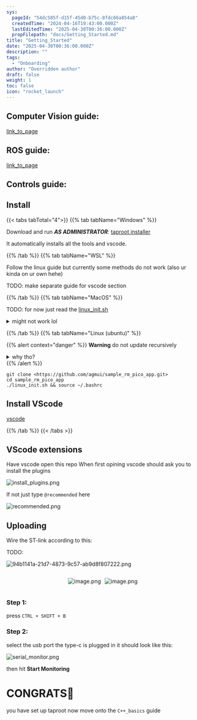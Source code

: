```yaml
---
sys:
  pageId: "54dc585f-d15f-45d0-b75c-8fdc66a854a8"
  createdTime: "2024-04-16T19:43:00.000Z"
  lastEditedTime: "2025-04-30T00:36:00.000Z"
  propFilepath: "docs/Getting_Started.md"
title: "Getting_Started"
date: "2025-04-30T00:36:00.000Z"
description: ""
tags:
  - "Onboarding"
author: "Overridden author"
draft: false
weight: 1
toc: false
icon: "rocket_launch"
---
```


## Computer Vision guide:

[link_to_page](86d45bc0-388b-4d26-8848-44f255f73d0e)

## ROS guide:

[link_to_page](3c76c1de-ec8f-46d6-8b0a-294005edc2d5)

## Controls guide:

## Install

{{< tabs tabTotal="4">}}
{{% tab tabName="Windows" %}}

Download and run _**AS ADMINISTRATOR**_: [taproot installer](https://github.com/Thornbots/TeachingFreshies/releases/tag/1.0)

It automatically installs all the tools and vscode.

{{% /tab %}}
{{% tab tabName="WSL" %}}

Follow the linux guide but currently some methods do not work (also ur kinda on ur own hehe)

TODO: make separate guide for vscode section

{{% /tab %}}
{{% tab tabName="MacOS" %}}

TODO: for now just read the [linux_init.sh](https://github.com/agmui/sample_rm_pico_app/blob/main/linux_init.sh)

<details>
<summary>might not work lol</summary>

`brew install libusb pkg-config`

Next install: [vscode](https://code.visualstudio.com/Download)

</details>

{{% /tab %}}
{{% tab tabName="Linux (ubuntu)" %}}

{{% alert context="danger" %}}
**Warning** do not update recursively
<details>
<summary>why tho?</summary>
There are some submodules that may go on for a while (like tinyusb) and I highly
recommend you don't need to get them.
If you want to see what submodules I update just look in `linux_init.sh`
</details>
{{% /alert %}}

```shell
git clone <https://github.com/agmui/sample_rm_pico_app.git>
cd sample_rm_pico_app
./linux_init.sh && source ~/.bashrc
```

## Install VScode

[vscode](https://code.visualstudio.com/Download)

{{% /tab %}}
{{< /tabs >}}

## VScode extensions

Have vscode open this repo
When first opining vscode should ask you to install the plugins

![install_plugins.png](https://prod-files-secure.s3.us-west-2.amazonaws.com/d518164a-d88e-44d1-a4ee-3adb3bd8bce0/89bd30f0-1825-4e77-867b-0a41ce370880/install_plugins.png?X-Amz-Algorithm=AWS4-HMAC-SHA256&X-Amz-Content-Sha256=UNSIGNED-PAYLOAD&X-Amz-Credential=ASIAZI2LB466UVWH53OU%2F20250516%2Fus-west-2%2Fs3%2Faws4_request&X-Amz-Date=20250516T004149Z&X-Amz-Expires=3600&X-Amz-Security-Token=IQoJb3JpZ2luX2VjEID%2F%2F%2F%2F%2F%2F%2F%2F%2F%2FwEaCXVzLXdlc3QtMiJHMEUCIQCBH%2Fd%2Bp2PJEx8KjT7F1QoUv6EvrkvNgW0INAK1oyjI7QIgWGBwpdtKjc0d8JuLYz%2BetOCh60UClcAwfCKLGPCyfR8q%2FwMIORAAGgw2Mzc0MjMxODM4MDUiDDjvrDMJ34m7LCupFircA8s4PVQJeHiRYRaONM79ngPIj%2B7gmpiDl7fvvWMhGR8CQHEz83%2FwkX8f0ujXh7YdGsXm0izIdqbZnEpX%2Bj0m4KKeDxRGAP0rrN1%2FHuep6cp60N%2B0UfOPbqh%2BKTaNd9t9cyHi4CuhlBDjbn3er1wg9%2B4F9Xw3A2FxKG3WJDh7UPknFccVbyYJhwS%2Bu5yfWJiyhQmz6gnL59lMhsPU54zYNZdnHjlHVETyB91wL%2F93LJL55rzqwMAvn1jeXeTS8aUGuC7xcgEUexonP4ZQIhzo0fgAx5Tu38iNpTubWksRa16X8sk831d%2F5jaUvYeVkE1e0vvAA2%2FcJBKwXmBefs5G%2BaUxwjgs6yjCXVeV4xLLc3NweUhH9GwPq%2F5DJFxdEKutQ7cR0jiA7PIRUZZkBAGlbGa9o9vXHAILQuw2RDxoNTzpifFuq3YUt1aVX%2Brk2SvsdnsEMi3pjr%2BW%2FrP3dwp4zN8m6wwk6Vd%2BmgKvAWkncPaf4eGEMlynIsGUgaNQyvj9kRqupnObYmBGLh%2BDZggGGw%2F7uU0Q%2FqOE4pfvA43GKtDosm3ZX3aXdDdtK%2BTAIjzNZCQ2y292NZghLvBsM30KdQhIEnYCD6XvIb%2BheMqRImZpgt9se6jPDGQAo%2FjEMJaCmsEGOqUBSag5j7i%2FalISudGa2zb7p%2BKTucahl3yGOQZvbMnhEmA9oR7MHtg9aR%2FMSkmMOxgniryAIStK9Fqrkq%2FstsIdZpWr3e6RprZgVoBu%2FdGuQ4GdTaZ%2FE9aP7tT%2BjgEzL9DFZkrVVJT07n0xiGbVjW%2BKeBwUYYCqlJFtFlpXK6jRT8rHWAzgZ7cyHTGooZVYETz9%2FpObULjfEoUSmBl9OIF%2FmBxmDOgy&X-Amz-Signature=c859820767ce4ed247701973972d604354f0905c994eba7945483ddba74eea1d&X-Amz-SignedHeaders=host&x-id=GetObject)

If not just type `@recommended` here  

![recommended.png](https://prod-files-secure.s3.us-west-2.amazonaws.com/d518164a-d88e-44d1-a4ee-3adb3bd8bce0/61e661e9-5d85-4dfc-be0d-8d2097a5e793/recommended.png?X-Amz-Algorithm=AWS4-HMAC-SHA256&X-Amz-Content-Sha256=UNSIGNED-PAYLOAD&X-Amz-Credential=ASIAZI2LB466UVWH53OU%2F20250516%2Fus-west-2%2Fs3%2Faws4_request&X-Amz-Date=20250516T004149Z&X-Amz-Expires=3600&X-Amz-Security-Token=IQoJb3JpZ2luX2VjEID%2F%2F%2F%2F%2F%2F%2F%2F%2F%2FwEaCXVzLXdlc3QtMiJHMEUCIQCBH%2Fd%2Bp2PJEx8KjT7F1QoUv6EvrkvNgW0INAK1oyjI7QIgWGBwpdtKjc0d8JuLYz%2BetOCh60UClcAwfCKLGPCyfR8q%2FwMIORAAGgw2Mzc0MjMxODM4MDUiDDjvrDMJ34m7LCupFircA8s4PVQJeHiRYRaONM79ngPIj%2B7gmpiDl7fvvWMhGR8CQHEz83%2FwkX8f0ujXh7YdGsXm0izIdqbZnEpX%2Bj0m4KKeDxRGAP0rrN1%2FHuep6cp60N%2B0UfOPbqh%2BKTaNd9t9cyHi4CuhlBDjbn3er1wg9%2B4F9Xw3A2FxKG3WJDh7UPknFccVbyYJhwS%2Bu5yfWJiyhQmz6gnL59lMhsPU54zYNZdnHjlHVETyB91wL%2F93LJL55rzqwMAvn1jeXeTS8aUGuC7xcgEUexonP4ZQIhzo0fgAx5Tu38iNpTubWksRa16X8sk831d%2F5jaUvYeVkE1e0vvAA2%2FcJBKwXmBefs5G%2BaUxwjgs6yjCXVeV4xLLc3NweUhH9GwPq%2F5DJFxdEKutQ7cR0jiA7PIRUZZkBAGlbGa9o9vXHAILQuw2RDxoNTzpifFuq3YUt1aVX%2Brk2SvsdnsEMi3pjr%2BW%2FrP3dwp4zN8m6wwk6Vd%2BmgKvAWkncPaf4eGEMlynIsGUgaNQyvj9kRqupnObYmBGLh%2BDZggGGw%2F7uU0Q%2FqOE4pfvA43GKtDosm3ZX3aXdDdtK%2BTAIjzNZCQ2y292NZghLvBsM30KdQhIEnYCD6XvIb%2BheMqRImZpgt9se6jPDGQAo%2FjEMJaCmsEGOqUBSag5j7i%2FalISudGa2zb7p%2BKTucahl3yGOQZvbMnhEmA9oR7MHtg9aR%2FMSkmMOxgniryAIStK9Fqrkq%2FstsIdZpWr3e6RprZgVoBu%2FdGuQ4GdTaZ%2FE9aP7tT%2BjgEzL9DFZkrVVJT07n0xiGbVjW%2BKeBwUYYCqlJFtFlpXK6jRT8rHWAzgZ7cyHTGooZVYETz9%2FpObULjfEoUSmBl9OIF%2FmBxmDOgy&X-Amz-Signature=040be4ddba1c5d7b954680d9796e497aeb9017dccb538d4cffcaa71c11f60f74&X-Amz-SignedHeaders=host&x-id=GetObject)

## Uploading

Wire the ST-link according to this:

TODO:

![94b1141a-21d7-4873-9c57-ab9d8f807222.png](https://prod-files-secure.s3.us-west-2.amazonaws.com/d518164a-d88e-44d1-a4ee-3adb3bd8bce0/e5fad17d-ab82-4300-9f4c-505ab4b1202c/94b1141a-21d7-4873-9c57-ab9d8f807222.png?X-Amz-Algorithm=AWS4-HMAC-SHA256&X-Amz-Content-Sha256=UNSIGNED-PAYLOAD&X-Amz-Credential=ASIAZI2LB466UVWH53OU%2F20250516%2Fus-west-2%2Fs3%2Faws4_request&X-Amz-Date=20250516T004149Z&X-Amz-Expires=3600&X-Amz-Security-Token=IQoJb3JpZ2luX2VjEID%2F%2F%2F%2F%2F%2F%2F%2F%2F%2FwEaCXVzLXdlc3QtMiJHMEUCIQCBH%2Fd%2Bp2PJEx8KjT7F1QoUv6EvrkvNgW0INAK1oyjI7QIgWGBwpdtKjc0d8JuLYz%2BetOCh60UClcAwfCKLGPCyfR8q%2FwMIORAAGgw2Mzc0MjMxODM4MDUiDDjvrDMJ34m7LCupFircA8s4PVQJeHiRYRaONM79ngPIj%2B7gmpiDl7fvvWMhGR8CQHEz83%2FwkX8f0ujXh7YdGsXm0izIdqbZnEpX%2Bj0m4KKeDxRGAP0rrN1%2FHuep6cp60N%2B0UfOPbqh%2BKTaNd9t9cyHi4CuhlBDjbn3er1wg9%2B4F9Xw3A2FxKG3WJDh7UPknFccVbyYJhwS%2Bu5yfWJiyhQmz6gnL59lMhsPU54zYNZdnHjlHVETyB91wL%2F93LJL55rzqwMAvn1jeXeTS8aUGuC7xcgEUexonP4ZQIhzo0fgAx5Tu38iNpTubWksRa16X8sk831d%2F5jaUvYeVkE1e0vvAA2%2FcJBKwXmBefs5G%2BaUxwjgs6yjCXVeV4xLLc3NweUhH9GwPq%2F5DJFxdEKutQ7cR0jiA7PIRUZZkBAGlbGa9o9vXHAILQuw2RDxoNTzpifFuq3YUt1aVX%2Brk2SvsdnsEMi3pjr%2BW%2FrP3dwp4zN8m6wwk6Vd%2BmgKvAWkncPaf4eGEMlynIsGUgaNQyvj9kRqupnObYmBGLh%2BDZggGGw%2F7uU0Q%2FqOE4pfvA43GKtDosm3ZX3aXdDdtK%2BTAIjzNZCQ2y292NZghLvBsM30KdQhIEnYCD6XvIb%2BheMqRImZpgt9se6jPDGQAo%2FjEMJaCmsEGOqUBSag5j7i%2FalISudGa2zb7p%2BKTucahl3yGOQZvbMnhEmA9oR7MHtg9aR%2FMSkmMOxgniryAIStK9Fqrkq%2FstsIdZpWr3e6RprZgVoBu%2FdGuQ4GdTaZ%2FE9aP7tT%2BjgEzL9DFZkrVVJT07n0xiGbVjW%2BKeBwUYYCqlJFtFlpXK6jRT8rHWAzgZ7cyHTGooZVYETz9%2FpObULjfEoUSmBl9OIF%2FmBxmDOgy&X-Amz-Signature=07fd389934ecbd35330de726c664bd175f173e5dd4f0019499db7d2dbd4fde71&X-Amz-SignedHeaders=host&x-id=GetObject)

<div style="display: flex;flex-direction: row; column-gap:10px; max-width: 630px;justify-content: center;">
<div>

![image.png](https://prod-files-secure.s3.us-west-2.amazonaws.com/d518164a-d88e-44d1-a4ee-3adb3bd8bce0/210ecb78-1116-4d7b-b9b7-2292f66fa2c2/image.png?X-Amz-Algorithm=AWS4-HMAC-SHA256&X-Amz-Content-Sha256=UNSIGNED-PAYLOAD&X-Amz-Credential=ASIAZI2LB4667IU3T75N%2F20250516%2Fus-west-2%2Fs3%2Faws4_request&X-Amz-Date=20250516T004154Z&X-Amz-Expires=3600&X-Amz-Security-Token=IQoJb3JpZ2luX2VjEID%2F%2F%2F%2F%2F%2F%2F%2F%2F%2FwEaCXVzLXdlc3QtMiJGMEQCIBffK7aI6MqMhi2OU61PNhpzzI6u2pgEAPs1geNPsWPFAiB9XdMxaF465hC02GMPzl9WhosC1fdN%2FCwXYNQDDAZOiSr%2FAwg5EAAaDDYzNzQyMzE4MzgwNSIMUYlS6QKgavSGjzaoKtwDHlTrNoy%2FUjFQYwqtfunj%2F1hdIo76pFrlPXyakMKdJim7iM6edCRDidp%2FLzA1406GI3Ig83zvhc8tvu39zAWBaNtgnJbDDCyIR9chsICVfkTYZ9ltxU0h9o2iPegFwCMjm%2FtORgbSrU5jp5FrvGknfWx8TqSaQaqm8QnrsZ2GRqlvePIk9j1UM43rw%2B%2Fk0c2%2F03lxt5Pb2WN4mWK3XFq4nYg8UtXMmYtNBvA%2F%2BCMbZVUjZieR4bvDcBBd%2BY9ts6qXwZ8y5nR0RcZ3TsKxJYjPqVqdlaaLDiYEB7OZSsCdU0FfRBR%2BMWOXcpzemR9KqQTKuGRU1%2BYYPN4tYBBV5UxM0Np9eKdDt2piWQcv8SzT3XNuH07XJsbkGIKlkcpaTI3JTcD4lmDH6s3YqDVzVif9jBLu58c3XDwwtIJL2gGx7D1SbyripcrkyBLfk4zVYp0IymbEaWhi%2F3tt2J6CE3dzbHtkH40Mh1AxQlMe%2Fixw2dk76gZ7jmiGBVxaKBardUQY0oO3FE2RaQwAt%2FdTcDNVjcmE546zRcvKyjc6opqUA9J5Nfkx2GLX9G8AadIxrtigrKCPcu8S0CsHSHmpYTVCX5zU8KLyAw1IaVL9yHUQydFjgebqg8DEgau%2BTHow7f2ZwQY6pgHAvyZQagXuz3XE40CasopsMy3jxBAs%2B6dnYX9dCYcRFbAiF6t6tBJK86K%2B5L3x7b66DMHL2rUCvRTdxDueKyuw3q04yXHgjmS2Ef50w24ETqPIK2Q2a%2BjfT8dGH4%2BdXsDECJJ4ccDgfSWAbLh0A%2FPw93Vj6nrfa%2BHmouLB8uIyf6FJNiVLqIbo%2B7MI3P5oy%2B04HBsiJY%2BA1U0SWg27PwmHldH5dBBG&X-Amz-Signature=c31ee3cbb50957b12d2bf75ac91a4d3cc4030110b341d71ccda838731e6849a2&X-Amz-SignedHeaders=host&x-id=GetObject)

</div>
<div>

![image.png](https://prod-files-secure.s3.us-west-2.amazonaws.com/d518164a-d88e-44d1-a4ee-3adb3bd8bce0/33a0fd0f-8ca6-4a86-8e09-26e95ded1fff/image.png?X-Amz-Algorithm=AWS4-HMAC-SHA256&X-Amz-Content-Sha256=UNSIGNED-PAYLOAD&X-Amz-Credential=ASIAZI2LB4664PXEP53O%2F20250516%2Fus-west-2%2Fs3%2Faws4_request&X-Amz-Date=20250516T004154Z&X-Amz-Expires=3600&X-Amz-Security-Token=IQoJb3JpZ2luX2VjEID%2F%2F%2F%2F%2F%2F%2F%2F%2F%2FwEaCXVzLXdlc3QtMiJIMEYCIQDIJX5q1LdOz0sR7i6XN05ugE5pj4tHo%2FrqhF%2FVGWOdQwIhANRpgv6ZeUX9Ru%2B7IzUpbQ80k07UU9DWbJIa2wOnY8ZbKv8DCDkQABoMNjM3NDIzMTgzODA1IgxswqxmdZZPFGrkU2Aq3AN48A6jcpdKhz7Ne3NEYeYCKlYiESWHqoqQPsxWNo0Gjx7YjC7QyGLhPcFiYtoWOHwu6dV%2BmKkoUNyMPljKD%2F61oZnsRuFe3hUJXmjcHEEsS4sJnwpPIUCU6c%2BNPJqy%2FrG4p4eLbXFnrjzmHmctYBaILP9V2jqjvZ5cqEL58ND9lEgQqLW4uNcGiJrVo8fSVkgespYH7GXKfFbTcgxjZFMU6uNf2tIYZJ4TJ%2FgFpocDhzqQjAQMm%2B4qkGNmuvyBtoCYK%2BgWXlTbE%2BHGUZYnvMJ2fp8snEC%2FVf13sfK4WvyjLwVSe8YryqKPOzn5EYgCGe8jBVN0y6Wv60lRMRyhrnT0dKnaE7DMPpqhtPo0cuqU1WMCrRJ6D4ykyNblSCm7Ue0KSkkSHuh8t863gizFvLO8or0QECMs9xBo3IsYYkIiLt0lEg2EgQ7KwlHUAoW0vGLz9eta%2BcNuOh2FuGjbf10b55VYuAFM75qR%2BdGupnwyN4lwdDlRK2gN%2BFzr%2BcLL228BnkEKTKxGBKjFdcYGRWJNtKXSE0jGITJpqKq5VXOlt6D76jyqcezDkOOzYbmxzSBr%2FrpGWnbHkNdUrcLEzx6l8l%2BG41s7bvDauwLmOUZdbFBscuQhwhOOxHwMATCC%2FpnBBjqkAaoVUqSyiwh1kZ5Riit09nV3UxaeYR46CndR6nrQBij3Xf5E7wOIben1ZEwofhNsL6rlaon2HzDPLLp6S1%2FvVHbXwYdJRCBHv95w%2B9UXCGfdWfZ4wF1LqoQLlFQoLKXxoY6bir7EkgGaqo0NEV7eCvLgoD%2Frp2BzoX%2BW29piXFHsyYsx%2FndqW0pjSg4yJjWo146RmB1RT%2FE0H02xHfOVqnyaG0Iy&X-Amz-Signature=9baccac152d59cbfe557e98b6cb574bff6a304de357002d2f9b38f1203be5efb&X-Amz-SignedHeaders=host&x-id=GetObject)

</div>
</div>

### Step 1:

press `CTRL + SHIFT + B`

### Step 2:

select the usb port the type-c is plugged in it should look like this:

![serial_monitor.png](https://prod-files-secure.s3.us-west-2.amazonaws.com/d518164a-d88e-44d1-a4ee-3adb3bd8bce0/f03f4774-05d4-4393-b6a0-d5efb6d315ab/serial_monitor.png?X-Amz-Algorithm=AWS4-HMAC-SHA256&X-Amz-Content-Sha256=UNSIGNED-PAYLOAD&X-Amz-Credential=ASIAZI2LB466UVWH53OU%2F20250516%2Fus-west-2%2Fs3%2Faws4_request&X-Amz-Date=20250516T004149Z&X-Amz-Expires=3600&X-Amz-Security-Token=IQoJb3JpZ2luX2VjEID%2F%2F%2F%2F%2F%2F%2F%2F%2F%2FwEaCXVzLXdlc3QtMiJHMEUCIQCBH%2Fd%2Bp2PJEx8KjT7F1QoUv6EvrkvNgW0INAK1oyjI7QIgWGBwpdtKjc0d8JuLYz%2BetOCh60UClcAwfCKLGPCyfR8q%2FwMIORAAGgw2Mzc0MjMxODM4MDUiDDjvrDMJ34m7LCupFircA8s4PVQJeHiRYRaONM79ngPIj%2B7gmpiDl7fvvWMhGR8CQHEz83%2FwkX8f0ujXh7YdGsXm0izIdqbZnEpX%2Bj0m4KKeDxRGAP0rrN1%2FHuep6cp60N%2B0UfOPbqh%2BKTaNd9t9cyHi4CuhlBDjbn3er1wg9%2B4F9Xw3A2FxKG3WJDh7UPknFccVbyYJhwS%2Bu5yfWJiyhQmz6gnL59lMhsPU54zYNZdnHjlHVETyB91wL%2F93LJL55rzqwMAvn1jeXeTS8aUGuC7xcgEUexonP4ZQIhzo0fgAx5Tu38iNpTubWksRa16X8sk831d%2F5jaUvYeVkE1e0vvAA2%2FcJBKwXmBefs5G%2BaUxwjgs6yjCXVeV4xLLc3NweUhH9GwPq%2F5DJFxdEKutQ7cR0jiA7PIRUZZkBAGlbGa9o9vXHAILQuw2RDxoNTzpifFuq3YUt1aVX%2Brk2SvsdnsEMi3pjr%2BW%2FrP3dwp4zN8m6wwk6Vd%2BmgKvAWkncPaf4eGEMlynIsGUgaNQyvj9kRqupnObYmBGLh%2BDZggGGw%2F7uU0Q%2FqOE4pfvA43GKtDosm3ZX3aXdDdtK%2BTAIjzNZCQ2y292NZghLvBsM30KdQhIEnYCD6XvIb%2BheMqRImZpgt9se6jPDGQAo%2FjEMJaCmsEGOqUBSag5j7i%2FalISudGa2zb7p%2BKTucahl3yGOQZvbMnhEmA9oR7MHtg9aR%2FMSkmMOxgniryAIStK9Fqrkq%2FstsIdZpWr3e6RprZgVoBu%2FdGuQ4GdTaZ%2FE9aP7tT%2BjgEzL9DFZkrVVJT07n0xiGbVjW%2BKeBwUYYCqlJFtFlpXK6jRT8rHWAzgZ7cyHTGooZVYETz9%2FpObULjfEoUSmBl9OIF%2FmBxmDOgy&X-Amz-Signature=f08a1041f2295efabfa2b79d7481544cbcab3ade4c918a9bee2ea806bafc8d33&X-Amz-SignedHeaders=host&x-id=GetObject)

then hit **Start Monitoring**

# CONGRATS🎉

you have set up taproot now move onto the `C++_basics` guide

